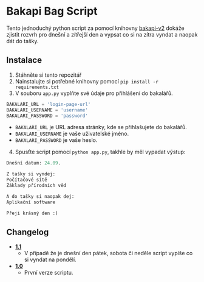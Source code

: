 # Bakapi Bag Script
Tento jednoduchý python script za pomocí knihovny [bakapi-v2](https://github.com/MortikCZ/bakapi-v2) dokáže zjistit rozvrh pro dnešní a zítřejší den a vypsat co si na zítra vyndat a naopak dát do tašky.

## Instalace
1. Stáhněte si tento repozitář
2. Nainstalujte si potřebné knihovny pomocí `pip install -r requirements.txt`
3. V souboru `app.py` vyplňte své údaje pro přihlášení do bakalářů.
```python
BAKALARI_URL = 'login-page-url'
BAKALARI_USERNAME = 'username' 
BAKALARI_PASSWORD = 'password'
```
- `BAKALARI_URL` je URL adresa stránky, kde se přihlašujete do bakalářů.
- `BAKALARI_USERNAME` je vaše uživatelské jméno.
- `BAKALARI_PASSWORD` je vaše heslo.
4. Spusťte script pomocí `python app.py`, takhle by měl vypadat výstup:
```python
Dnešní datum: 24.09.

Z tašky si vyndej:
Počítačové sítě
Základy přírodních věd

A do tašky si naopak dej:
Aplikační software

Přeji krásný den :)
```
## Changelog
- [**1.1**](https://github.com/MortikCZ/bakapi-bag-script/releases/tag/v1.1)
    - V případě že je dnešní den pátek, sobota či neděle script vypíše co si vyndat na pondělí.
- [**1.0**](https://github.com/MortikCZ/bakapi-bag-script/releases/tag/v1.0)
    - První verze scriptu.
    
